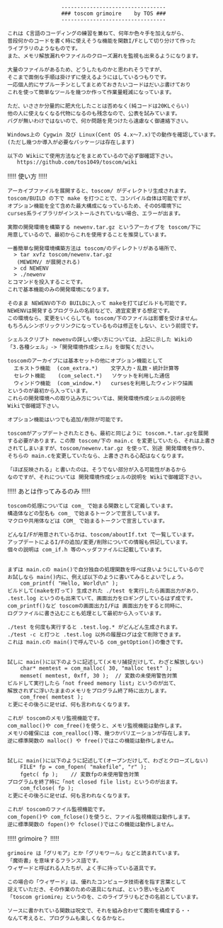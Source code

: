                      ---------------------------------
                     ### toscom grimoire    by TOS ###
                     ---------------------------------

    これは C言語のコーディングの練習を兼ねて、何年か色々手を加えながら、
    普段何かのコードを書く時に使えそうな機能を関数I/Fとして切り分けて作った
    ライブラリのようなものです。
    また、メモリ解放漏れやファイルのクローズ漏れを監視も出来るようになります。
  
    大量のファイルがあるため、どうしたものかと思われそうですが、
    そこまで面倒な手順は掛けずに使えるようにはしているつもりです。
    一応個人的にサブルーチンとしてまとめておきたいコードはだいぶ書けており
    これを使って簡単なツールを幾つか作って作業量軽減になっています。
  
    ただ、いささか分量的に肥大化したことは否めなく(純コードは20KLぐらい)
    他の人に使えなくなる代物になるのも残念なので、公表を試みています。
    バグが無いわけではないので、何か問題を見つけたら遠慮なく御連絡下さい。
    
    Windows上の Cygwin 及び Linux(Cent OS 4.x～7.x)での動作を確認しています。
    (ただし幾つか導入が必要なパッケージは存在します)
    
    以下の Wikiにて使用方法などをまとめているので必ず御確認下さい。
       https://github.com/tos1049/toscom/wiki


!!!!! 使い方 !!!!!

    アーカイブファイルを展開すると、toscom/ がディレクトリ生成されます。
    toscom/BUILD の下で make を打つことで、コンパイル自体は可能ですが、
    オプション機能を全て含めた最大構成になっているため、そのOS環境下に
    curses系ライブラリがインストールされていない場合、エラーが出ます。

    実際の開発環境を構築する newenv.tar.gz というアーカイブを toscom/下に
    用意しているので、最初からこれを使用することを推奨しています。

    一番簡単な開発環境構築方法は toscom/のディレクトリがある場所で、
      > tar xvfz toscom/newenv.tar.gz
       (MEWEMV/ が展開される)
      > cd NEWENV
      > ./newenv
    とコマンドを投入することです。
    これで基本機能のみの開発環境になります。

    そのまま NEWENVの下の BUILDに入って makeを打てばビルドも可能です。
    NEWENVは開発するプログラムの名前などで、適宜変更する想定です。
    この環境なら、変更をいくらしても toscom/下のファイルは影響を受けません。
    もちろんシンボリックリンクになっているものは修正をしない、という前提です。

    シェルスクリプト newenvの詳しい使い方については、上記に示した Wikiの
    「3.各種シェル」->「開発環境作成シェル」を御覧ください。

    toscomのアーカイブには基本セットの他にオプション機能として
      エキストラ機能  (com_extra.*)    文字入力・乱数・統計計算等
      セレクト機能    (com_select.*)   ソケットを利用した通信
      ウィンドウ機能  (com_window.*)   cursesを利用したウィンドウ描画
    というのが最初から入っています。
    これらの開発環境への取り込み方については、開発環境作成シェルの説明を
    Wikiで御確認下さい。

    オプション機能はいつでも追加/削除が可能です。

    toscomがアップデートされたときも、最初と同じように toscom.*.tar.gzを展開
    する必要があります。この際 toscom/下の main.c を変更していたら、それは上書き
    されてしまいますが、toscom/newenv.tar.gz を使って、別途 開発環境を作り、
    そちらの main.cを変更していたなら、上書きされる心配はなくなります。

    「ほぼ反映される」と書いたのは、そうでない部分が入る可能性があるから
    なのですが、それについては 開発環境作成シェルの説明を Wikiで御確認下さい。


!!!!! あとは作ってみるのみ !!!!!

    toscomの処理については com_ で始まる関数として定義しています。
    構造体などの型名も com_ で始まるトークンで宣言しています。
    マクロや共用体などは COM_ で始まるトークンで宣言しています。

    どんなI/Fが用意されているかは、toscom/aboutIf.txt で一覧しています。
    アップデートによるI/Fの追加/変更/削除についての情報も併記しています。
    個々の説明は com_if.h 等のヘッダファイルに記載しています。


    まずは main.cの main()で自分独自の処理関数を呼べば良いようにしているので
    お試しなら main()内に、例えば以下のように書いてみるとよいでしょう。
        com_printf( "Hello, World\n" );
    ビルドして(makeを打って) 生成された ./test を実行したら画面出力があり、
    .test.log というのも出来ていて、画面出力をロギングしているはず成です。
    com_printf()など toscomの画面出力I/Fは 画面出力をすると同時に、
    ログファイルに書き込むことも処理として最初から入っています。

    ./test を何度も実行すると .test.log.* がどんどん生成されます。
    ./test -c と打つと .test.log 以外の履歴ログは全て削除できます。
    これは main.cの main()で呼んでいる com_getOption()の働きです。


    試しに main()に以下のように記述して(メモリ捕捉だけして、わざと解放しない)
        char* memtest = com_malloc( 30, "malloc test" );
        memset( memtest, 0xff, 30 );  // 変数の未使用警告対策
    ビルドして実行したら「not freed memory list」というのが出て、
    解放されずに浮いたままのメモリをプログラム終了時に出力します。
        com_free( memtest );
    と更にその後ろに足せば、何も言われなくなります。

    これが toscomのメモリ監視機能です。
    com_malloc()や com_free()を使うと、メモリ監視機能は動作します。
    メモリの確保には com_realloc()等、幾つかバリエーションが存在します。
    逆に標準関数の malloc() や free()ではこの機能は動作しません。


    試しに main()に以下のように記述して(オープンだけして、わざとクローズしない)
        FILE* fp = com_fopen( "makefile", "r" );
        fgetc( fp );    // 変数fpの未使用警告対策
    プログラムを終了時に「not closed file list」というのが出ます。
        com_fclose( fp );
    と更にその後ろに足せば、何も言われなくなります。

    これが toscomのファイル監視機能です。
    com_fopen()や com_fclose()を使うと、ファイル監視機能は動作します。
    逆に標準関数の fopen()や fclose()ではこの機能は動作しません。


!!!!! grimoire？ !!!!!

    grimoire は「グリモア」とか「グリモワール」などと読まれています。
    「魔術書」を意味するフランス語です。
    ウィザードと呼ばれる人たちが、よく手に持っている道具です。

    この場合の「ウィザード」は、優れたコンピュータ技術者を指す言葉として
    捉えていただき、その作業のための道具になれば、という思いを込めて
    「toscom griomire」というのを、このライブラリもどきの名前としています。

    ソースに書かれている関数は呪文で、それを組み合わせて魔術を構成する・・
    なんて考えると、プログラムも楽しくなるかなと。

